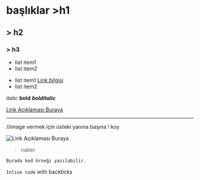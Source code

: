 # başlıklar >h1
## > h2
### > h3

- list item1
- list item2

* list item1 [Link bilgisi](https://www.google.com)
* list item2

*italic*
**bold**
***bolditalic***

[Link Açıklaması Buraya](https://www.google.com)

-------------------------------------------------

//image vermek için üsteki yanına başına ! koy

![Link Açıklaması Buraya](https://picsum.photos/200/300)




> naber

```
Burada kod örneği yazılabilir.
```

`Inline code` with backticks